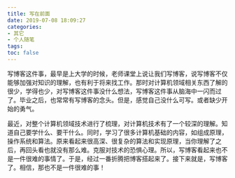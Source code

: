 ```yaml
---
title: 写在前面
date: 2019-07-08 18:09:27
categories: 
- 其它
- 个人随笔
tags: 
toc: false
---
```



写博客这件事，最早是上大学的时候，老师课堂上说让我们写博客，说写博客不仅能够加强对知识的理解，也有利于将来找工作。那时对计算机领域相关东西了解的很少，学得也少，对写博客这件事没什么想法，写博客这件事从脑海中一闪而过了。毕业之后，也常常有写博客的念头。但是，感觉自己没什么可写。或者缺少开始的勇气。

最近，对整个计算机领域技术进行了梳理，对计算机技术有了一个较深的理解。知道自己要学什么、要干什么。同时，学习了很多计算机基础的内容，如组成原理，操作系统和算法。原来看起来很高深、很复杂的算法和实现原理，当你理解了之后，再回头看也就没有那么难。克服对技术的恐惧心理。所以，写博客看起来也不是一件很难的事情了。于是，经过一番折腾把博客搭起来了。接下来就是，写博客了。相信，那也不是一件很难的事！

<br>

<img style="display: block; margin: 0 auto;" src="https://bog-1259597974.cos.ap-chengdu.myqcloud.com/190708-%E5%86%99%E5%9C%A8%E5%89%8D%E9%9D%A2-universe.jpg" alt="" />